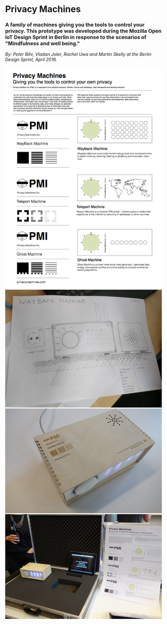# Privacy Machines

### A family of machines giving you the tools to control your privacy. This prototype was developed during the Mozilla Open IoT Design Sprint in Berlin in response to the scenarios of "Mindfulness and well being." 

*By: Peter Bihr, Vladan Joler, Rachel Uwa and Martin Skelly at the Berlin Design Sprint, April 2016.*

<img src="img/privacy_machines_poster.png">

<img src="img/wayback_machine_sketch.jpg">

<img src="img/wayback_machine_box.jpg">

<img src="img/exhibit.jpg">
